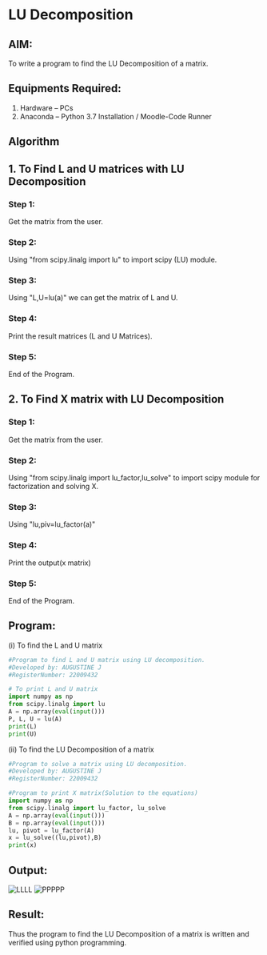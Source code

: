 # LU Decomposition 

## AIM:
To write a program to find the LU Decomposition of a matrix.

## Equipments Required:
1. Hardware – PCs
2. Anaconda – Python 3.7 Installation / Moodle-Code Runner

## Algorithm
## 1. To Find L and U matrices with LU Decomposition
### Step 1:
Get the matrix from the user.

### Step 2:
Using "from scipy.linalg import lu" to import scipy (LU) module.

### Step 3:
Using "L,U=lu(a)" we can get the matrix of L and U.

### Step 4:
Print the result matrices (L and U Matrices).

### Step 5:
End of the Program.

## 2. To Find X matrix with LU Decomposition

### Step 1:
Get the matrix from the user.

### Step 2:
Using "from scipy.linalg import lu_factor,lu_solve" to import scipy module for factorization and solving X.

### Step 3:
Using "lu,piv=lu_factor(a)"

### Step 4:
Print the output(x matrix)

### Step 5:
End of the Program.
## Program:
(i) To find the L and U matrix
```python
#Program to find L and U matrix using LU decomposition.
#Developed by: AUGUSTINE J
#RegisterNumber: 22009432

# To print L and U matrix
import numpy as np
from scipy.linalg import lu
A = np.array(eval(input()))
P, L, U = lu(A)
print(L)
print(U)
```
(ii) To find the LU Decomposition of a matrix
```python
#Program to solve a matrix using LU decomposition.
#Developed by: AUGUSTINE J
#RegisterNumber: 22009432

#Program to print X matrix(Solution to the equations)
import numpy as np
from scipy.linalg import lu_factor, lu_solve
A = np.array(eval(input()))
B = np.array(eval(input()))
lu, pivot = lu_factor(A)
x = lu_solve((lu,pivot),B)
print(x)
```

## Output:
![LLLL](https://user-images.githubusercontent.com/119404460/215119836-de121d54-308f-4a50-9600-2810a4e789b9.png)
![PPPPP](https://user-images.githubusercontent.com/119404460/215119878-466ce061-c343-48d8-b6b1-70a0f23be58c.png)


## Result:
Thus the program to find the LU Decomposition of a matrix is written and verified using python programming.

